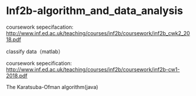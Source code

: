 # Inf2b-algorithm_and_data_analysis

coursework sepecifacation:  http://www.inf.ed.ac.uk/teaching/courses/inf2b/coursework/inf2b_cwk2_2018.pdf

classify data（matlab）

coursework sepecification: http://www.inf.ed.ac.uk/teaching/courses/inf2b/coursework/inf2b-cw1-2018.pdf

The Karatsuba-Ofman algorithm(java)
